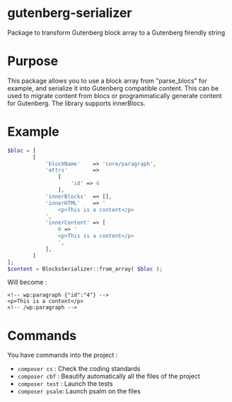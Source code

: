 # gutenberg-serializer
Package to transform Gutenberg block array to a Gutenberg firendly string

# Purpose
This package allows you to use a block array from "parse_blocs" for example, and serialize it into Gutenberg compatible content.
This can be used to migrate content from blocs or programmatically generate content for Gutenberg.
The library supports innerBlocs.

# Example
```php
$bloc = [
		[
			'blockName'    => 'core/paragraph',
			'attrs'        =>
				[
					'id' => 4
				],
			'innerBlocks'  => [],
			'innerHTML'    => '
				<p>This is a content</p>
			',
			'innerContent' => [
				0 => '
				<p>This is a content</p>
				',
			],
		]
];
$content = BlocksSerializer::from_array( $bloc );
```

Will become :
```
<!-- wp:paragraph {"id":"4"} -->
<p>This is a content</p>
<!-- /wp:paragraph -->
```

# Commands
You have commands into the project :
- `composer cs` : Check the coding standards
- `composer cbf` : Beautify automatically all the files of the project
- `composer test` : Launch the tests 
- `composer psalm`: Launch psalm on the files
